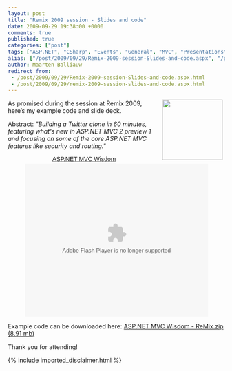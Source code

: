 ```yaml
---
layout: post
title: "Remix 2009 session - Slides and code"
date: 2009-09-29 19:38:00 +0000
comments: true
published: true
categories: ["post"]
tags: ["ASP.NET", "CSharp", "Events", "General", "MVC", "Presentations", "Testing"]
alias: ["/post/2009/09/29/Remix-2009-session-Slides-and-code.aspx", "/post/2009/09/29/remix-2009-session-slides-and-code.aspx"]
author: Maarten Balliauw
redirect_from:
 - /post/2009/09/29/Remix-2009-session-Slides-and-code.aspx.html
 - /post/2009/09/29/remix-2009-session-slides-and-code.aspx.html
---
```

<p><a href="/images/2009/9/maartenatremix.jpg"><img src="/images/2009/9/maartenatremix.jpg" alt="" align="right" width="140" border="0" hspace="5" /></a>As promised during the session at Remix 2009, here’s my example code and slide deck.</p>  <p>Abstract: <em>&quot;Building a Twitter clone in 60 minutes, featuring what's new in ASP.NET MVC 2 preview 1 and focusing on some of the core ASP.NET MVC features like security and routing.&quot;</em></p>

<div style="width:100%;text-align:center;" id="__ss_2091268"><a style="font:14px Helvetica,Arial,Sans-serif;display:block;margin:12px 0 3px 0;text-decoration:underline;" href="http://www.slideshare.net/maartenba/aspnet-mvc-wisdom" title="ASP.NET MVC Wisdom">ASP.NET MVC Wisdom</a><object style="margin:0px" width="425" height="355"><param name="movie" value="http://static.slidesharecdn.com/swf/ssplayer2.swf?doc=asp-netmvcwisdom-090929123237-phpapp01&stripped_title=aspnet-mvc-wisdom" /><param name="allowFullScreen" value="true"/><param name="allowScriptAccess" value="always"/><embed src="http://static.slidesharecdn.com/swf/ssplayer2.swf?doc=asp-netmvcwisdom-090929123237-phpapp01&stripped_title=aspnet-mvc-wisdom" type="application/x-shockwave-flash" allowscriptaccess="always" allowfullscreen="true" width="425" height="355"></embed></object></div>

<p>Example code can be downloaded here: <a href="/files/2009/9/ASP.NET+MVC+Wisdom+-+ReMix.zip">ASP.NET MVC Wisdom - ReMix.zip (8.91 mb)</a></p>

<p>Thank you for attending!</p>
{% include imported_disclaimer.html %}
